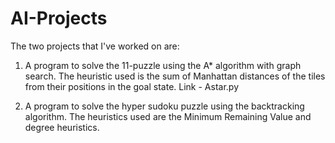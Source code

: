 # AI-Projects

The two projects that I've worked on are:

1. A program to solve the 11-puzzle using the A* algorithm with graph search. The heuristic
used is the sum of Manhattan distances of the tiles from their positions in the goal state.
Link - Astar.py

2. A program to solve the hyper sudoku puzzle using the backtracking algorithm.
The heuristics used are the Minimum Remaining Value and degree heuristics.
